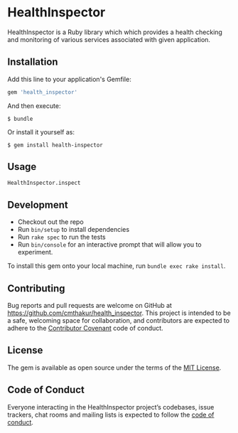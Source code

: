 # HealthInspector

HealthInspector is a Ruby library which which provides a health checking and monitoring of various services associated with given application.

## Installation

Add this line to your application's Gemfile:

```ruby
gem 'health_inspector'
```

And then execute:

    $ bundle

Or install it yourself as:

    $ gem install health-inspector

## Usage

    HealthInspector.inspect

## Development

  - Checkout out the repo
  - Run `bin/setup` to install dependencies
  - Run `rake spec` to run the tests
  - Run `bin/console` for an interactive prompt that will allow you to experiment.

To install this gem onto your local machine, run `bundle exec rake install`.


## Contributing

Bug reports and pull requests are welcome on GitHub at https://github.com/cmthakur/health_inspector. This project is intended to be a safe, welcoming space for collaboration, and contributors are expected to adhere to the [Contributor Covenant](http://contributor-covenant.org) code of conduct.

## License

The gem is available as open source under the terms of the [MIT License](https://opensource.org/licenses/MIT).

## Code of Conduct

Everyone interacting in the HealthInspector project’s codebases, issue trackers, chat rooms and mailing lists is expected to follow the [code of conduct](https://github.com/[USERNAME]/health_inspector/blob/master/CODE_OF_CONDUCT.md).
